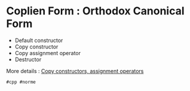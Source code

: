 # Coplien Form : Orthodox Canonical Form

* Default constructor
* Copy constructor
* Copy assignment operator
* Destructor

More details : [Copy constructors, assignment operators](https://cplusplus.com/articles/y8hv0pDG/)

    #cpp #norme
